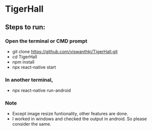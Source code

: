 # TigerHall 

## Steps to run:

### Open the terminal or CMD prompt

- git clone https://github.com/viswanthkj/TigerHall.git
- cd TigerHall
- npm install
- npx react-native start
### In another terminal,

- npx react-native run-android


### Note
- Except image resize funtionality, other features are done.
- I worked in windows and checked the output in android. So please consider the same.
